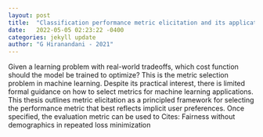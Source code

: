 ```yaml
---
layout: post
title:  "Classification performance metric elicitation and its applications"
date:   2022-05-05 02:23:22 -0400
categories: jekyll update
author: "G Hiranandani - 2021"
---
```

Given a learning problem with real-world tradeoffs, which cost function should the model be trained to optimize? This is the metric selection problem in machine learning. Despite its practical interest, there is limited formal guidance on how to select metrics for machine learning applications. This thesis outlines metric elicitation as a principled framework for selecting the performance metric that best reflects implicit user preferences. Once specified, the evaluation metric can be used to Cites: Fairness without demographics in repeated loss minimization